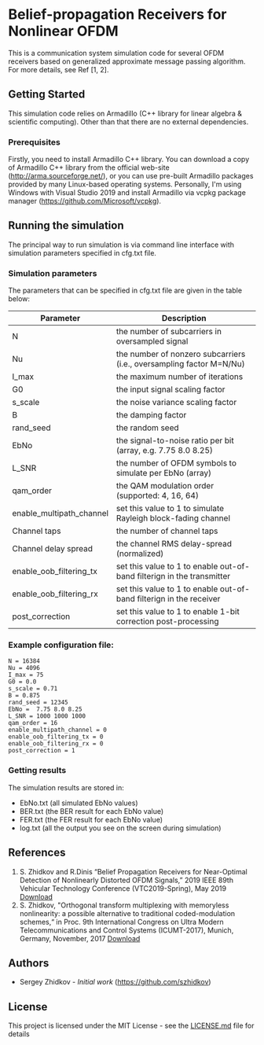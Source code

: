 # Belief-propagation Receivers for Nonlinear OFDM 

This is a communication system simulation code for several OFDM receivers based on generalized approximate message passing algorithm. For more details, see Ref [1, 2].

## Getting Started

This simulation code relies on Armadillo (C++ library for linear algebra & scientific computing). Other than that there are no external dependencies.

### Prerequisites

Firstly, you need to install Armadillo C++ library. You can download a copy of Armadillo C++ library from the official web-site (http://arma.sourceforge.net/), or you can use pre-built Armadillo packages provided by many Linux-based operating systems.
Personally, I'm using Windows with Visual Studio 2019 and install Armadillo via vcpkg package manager (https://github.com/Microsoft/vcpkg). 

## Running the simulation

The principal way to run simulation is via command line interface with simulation parameters specified in cfg.txt file.

### Simulation parameters

The parameters that can be specified in cfg.txt file are given in the table below:


| Parameter | Description |
|--|--|
| N | the number of subcarriers in oversampled signal  |
| Nu | the number of nonzero subcarriers (i.e., oversampling factor M=N/Nu) | 
| I_max | the maximum number of iterations |
| G0 | the input signal scaling factor |
| s_scale | the noise variance scaling factor |
| B | the damping factor |
| rand_seed | the random seed |
| EbNo | the signal-to-noise ratio per bit (array, e.g. 7.75 8.0 8.25) |
| L_SNR | the number of OFDM symbols to simulate per EbNo (array) |
| qam_order | the QAM modulation order (supported: 4, 16, 64) |
| enable_multipath_channel | set this value to 1 to simulate Rayleigh block-fading channel |
| Channel taps | the number of channel taps |
| Channel delay spread | the channel RMS delay-spread (normalized) |
| enable_oob_filtering_tx | set this value to 1 to enable out-of-band filterign in the transmitter |
| enable_oob_filtering_rx | set this value to 1 to enable out-of-band filterign in the receiver |
| post_correction | set this value to 1 to enable 1-bit correction post-processing |


### Example configuration file: 

```
N = 16384
Nu = 4096
I_max = 75
G0 = 0.0
s_scale = 0.71
B = 0.875
rand_seed = 12345
EbNo =  7.75 8.0 8.25 
L_SNR = 1000 1000 1000
qam_order = 16
enable_multipath_channel = 0
enable_oob_filtering_tx = 0
enable_oob_filtering_rx = 0
post_correction = 1
```

### Getting results

The simulation results are stored in:
* EbNo.txt (all simulated EbNo values)
* BER.txt (the BER result for each EbNo value)
* FER.txt (the FER result for each EbNo value)
* log.txt (all the output you see on the screen during simulation)

## References

1. S. Zhidkov and R.Dinis “Belief Propagation Receivers for Near-Optimal Detection of Nonlinearly Distorted OFDM Signals,” 2019 IEEE 89th Vehicular Technology Conference (VTC2019-Spring), May 2019 [Download](http://www.cifrasoft.com/people/szhidkov/papers/belief-propagation-receivers-vtc2019.pdf)
2. S. Zhidkov, "Orthogonal transform multiplexing with memoryless nonlinearity: a possible alternative to traditional coded-modulation schemes,“ in Proc. 9th International Congress on Ultra Modern Telecommunications and Control Systems (ICUMT-2017), Munich, Germany, November, 2017 [Download](https://arxiv.org/pdf/1703.03141)


## Authors

* Sergey Zhidkov - *Initial work* (https://github.com/szhidkov)


## License

This project is licensed under the MIT License - see the [LICENSE.md](LICENSE.md) file for details



